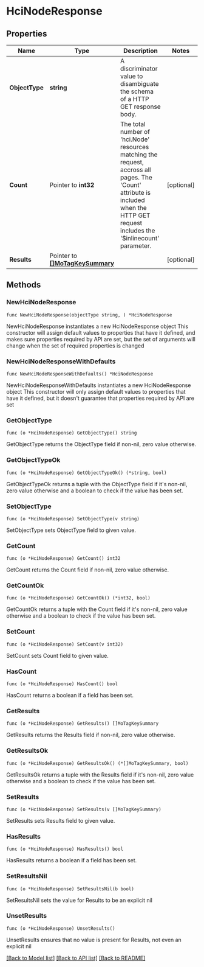 # HciNodeResponse

## Properties

Name | Type | Description | Notes
------------ | ------------- | ------------- | -------------
**ObjectType** | **string** | A discriminator value to disambiguate the schema of a HTTP GET response body. | 
**Count** | Pointer to **int32** | The total number of &#39;hci.Node&#39; resources matching the request, accross all pages. The &#39;Count&#39; attribute is included when the HTTP GET request includes the &#39;$inlinecount&#39; parameter. | [optional] 
**Results** | Pointer to [**[]MoTagKeySummary**](MoTagKeySummary.md) |  | [optional] 

## Methods

### NewHciNodeResponse

`func NewHciNodeResponse(objectType string, ) *HciNodeResponse`

NewHciNodeResponse instantiates a new HciNodeResponse object
This constructor will assign default values to properties that have it defined,
and makes sure properties required by API are set, but the set of arguments
will change when the set of required properties is changed

### NewHciNodeResponseWithDefaults

`func NewHciNodeResponseWithDefaults() *HciNodeResponse`

NewHciNodeResponseWithDefaults instantiates a new HciNodeResponse object
This constructor will only assign default values to properties that have it defined,
but it doesn't guarantee that properties required by API are set

### GetObjectType

`func (o *HciNodeResponse) GetObjectType() string`

GetObjectType returns the ObjectType field if non-nil, zero value otherwise.

### GetObjectTypeOk

`func (o *HciNodeResponse) GetObjectTypeOk() (*string, bool)`

GetObjectTypeOk returns a tuple with the ObjectType field if it's non-nil, zero value otherwise
and a boolean to check if the value has been set.

### SetObjectType

`func (o *HciNodeResponse) SetObjectType(v string)`

SetObjectType sets ObjectType field to given value.


### GetCount

`func (o *HciNodeResponse) GetCount() int32`

GetCount returns the Count field if non-nil, zero value otherwise.

### GetCountOk

`func (o *HciNodeResponse) GetCountOk() (*int32, bool)`

GetCountOk returns a tuple with the Count field if it's non-nil, zero value otherwise
and a boolean to check if the value has been set.

### SetCount

`func (o *HciNodeResponse) SetCount(v int32)`

SetCount sets Count field to given value.

### HasCount

`func (o *HciNodeResponse) HasCount() bool`

HasCount returns a boolean if a field has been set.

### GetResults

`func (o *HciNodeResponse) GetResults() []MoTagKeySummary`

GetResults returns the Results field if non-nil, zero value otherwise.

### GetResultsOk

`func (o *HciNodeResponse) GetResultsOk() (*[]MoTagKeySummary, bool)`

GetResultsOk returns a tuple with the Results field if it's non-nil, zero value otherwise
and a boolean to check if the value has been set.

### SetResults

`func (o *HciNodeResponse) SetResults(v []MoTagKeySummary)`

SetResults sets Results field to given value.

### HasResults

`func (o *HciNodeResponse) HasResults() bool`

HasResults returns a boolean if a field has been set.

### SetResultsNil

`func (o *HciNodeResponse) SetResultsNil(b bool)`

 SetResultsNil sets the value for Results to be an explicit nil

### UnsetResults
`func (o *HciNodeResponse) UnsetResults()`

UnsetResults ensures that no value is present for Results, not even an explicit nil

[[Back to Model list]](../README.md#documentation-for-models) [[Back to API list]](../README.md#documentation-for-api-endpoints) [[Back to README]](../README.md)



